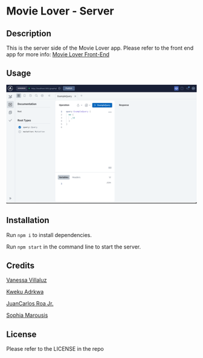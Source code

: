 # Movie Lover - Server

## Description

This is the server side of the Movie Lover app. Please refer to the front end app for more info: [Movie Lover Front-End](https://github.com/faye3091/Project-3-client)

## Usage

![screenshot-01](./public/images/screenshot-01.png)

## Installation

Run `npm i` to install dependencies.

Run `npm start` in the command line to start the server.


## Credits

[Vanessa Villaluz](https://github.com/faye3091)

[Kweku Adrkwa](https://github.com/1kweku)

[JuanCarlos Roa Jr.](https://github.com/Jcroa25)

[Sophia Marousis](https://github.com/marousiss)


## License

Please refer to the LICENSE in the repo